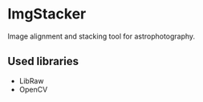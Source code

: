 <h1>ImgStacker</h1>
Image alignment and stacking tool for astrophotography.

## Used libraries
- LibRaw
- OpenCV